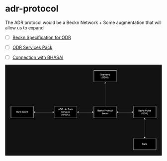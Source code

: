 # adr-protocol

The ADR protocol would be a Beckn Network + Some augmentation that will allow us to expand 


- [ ] [Beckn Specification for ODR](https://github.com/beckn/PULSE-Specification)
- [ ] [ODR Services Pack](https://docs.google.com/document/d/1OewAIYqwS7ZQLASyIPLQnl5YVcP8FfGlvsE6h4jlRwg/edit)
- [ ] [Connection with BHASAI](./bhasai.api.md)


![Protocol](./Protocol.drawio.png)